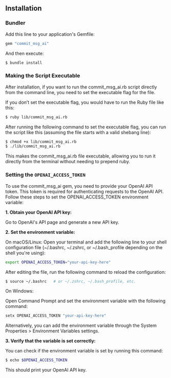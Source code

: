 ## Installation

### Bundler

Add this line to your application's Gemfile:

```ruby
gem "commit_msg_ai"
```

And then execute:

```bash
$ bundle install
```

### Making the Script Executable
After installation, if you want to run the commit_msg_ai.rb script directly from the command line, you need to set the executable flag for the file.

If you don’t set the executable flag, you would have to run the Ruby file like this:

```bash
$ ruby lib/commit_msg_ai.rb
```
After running the following command to set the executable flag, you can run the script like this (assuming the file starts with a valid shebang line):

```bash
$ chmod +x lib/commit_msg_ai.rb
$ ./lib/commit_msg_ai.rb
```
This makes the commit_msg_ai.rb file executable, allowing you to run it directly from the terminal without needing to prepend ruby.

### Setting the `OPENAI_ACCESS_TOKEN`
To use the commit_msg_ai gem, you need to provide your OpenAI API token. This token is required for authenticating requests to the OpenAI API. Follow these steps to set the OPENAI_ACCESS_TOKEN environment variable:

**1. Obtain your OpenAI API key:**

Go to OpenAI's API page and generate a new API key.

**2. Set the environment variable:**

On macOS/Linux: Open your terminal and add the following line to your shell configuration file (~/.bashrc, ~/.zshrc, or ~/.bash_profile depending on the shell you're using):

```bash
export OPENAI_ACCESS_TOKEN="your-api-key-here"
```

After editing the file, run the following command to reload the configuration:

```bash
$ source ~/.bashrc   # or ~/.zshrc, ~/.bash_profile, etc.
```

On Windows:

Open Command Prompt and set the environment variable with the following command:

```cmd
setx OPENAI_ACCESS_TOKEN "your-api-key-here"
```

Alternatively, you can add the environment variable through the System Properties > Environment Variables settings.

**3. Verify that the variable is set correctly:**

You can check if the environment variable is set by running this command:

```bash
$ echo $OPENAI_ACCESS_TOKEN
```
This should print your OpenAI API key.
